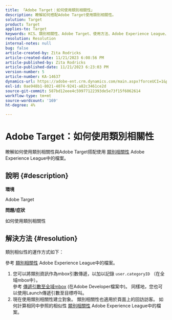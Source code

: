 ```yaml
---
title: 「Adobe Target：如何使用類別相關性」
description: 瞭解如何搭配Adobe Target使用類別相關性。
solution: Target
product: Target
applies-to: Target
keywords: KCS、類別相關性、Adobe Target、使用方法、Adobe Experience League、全域mbox
resolution: Resolution
internal-notes: null
bug: false
article-created-by: Zita Rodricks
article-created-date: 11/21/2023 6:08:56 PM
article-published-by: Zita Rodricks
article-published-date: 11/21/2023 6:23:03 PM
version-number: 5
article-number: KA-14637
dynamics-url: https://adobe-ent.crm.dynamics.com/main.aspx?forceUCI=1&pagetype=entityrecord&etn=knowledgearticle&id=93cf0e04-9988-ee11-8179-6045bd006295
exl-id: 0ae948b1-8021-4074-9241-a82c3461ce2d
source-git-commit: 587bd12eee4c59977122393de5e73f15f6062614
workflow-type: tm+mt
source-wordcount: '169'
ht-degree: 4%

---
```


# Adobe Target：如何使用類別相關性


瞭解如何使用類別相關性與Adobe Target搭配使用 [類別相關性](https://experienceleague.adobe.com/docs/target/using/audiences/visitor-profiles/category-affinity.html?lang=en) Adobe Experience League中的檔案。

## 說明 {#description}


<b>環境</b>

Adobe Target

<b>問題/症狀</b>

如何使用類別相關性


## 解決方法 {#resolution}


類別相似性的運作方式如下：

參考 [類別相關性](https://experienceleague.adobe.com/docs/target/using/audiences/visitor-profiles/category-affinity.html?lang=en) Adobe Experience League中的檔案。

1. 您可以將類別資訊作為mbox引數傳遞，以加以記錄 `user.categoryID` （在全域mbox中）。<br>    參考 [傳遞引數至全域mbox](https://developer.adobe.com/target/implement/client-side/atjs/global-mbox/pass-parameters-to-global-mbox/?lang=en "按一下以前往連結：https://developer.adobe.com/target/implement/client-side/atjs/global-mbox/pass-parameters-to-global-mbox/?lang=en") (在Adobe Developer檔案中)。
同樣地，您也可以使用Launch傳遞引數至目標呼叫。
2. 現在使用類別相關性建立對象。    類別相關性也適用於頁面上的回訪訪客。
如何計算相同中參照的相似性 [類別相關性](https://experienceleague.adobe.com/docs/target/using/audiences/visitor-profiles/category-affinity.html?lang=en) Adobe Experience League中的檔案。
